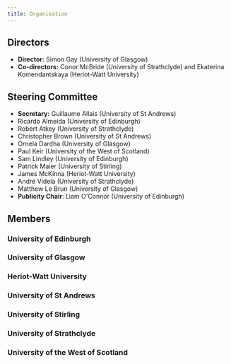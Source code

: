 ```yaml
---
title: Organisation
---
```


## Directors

- **Director:** Simon Gay (University of Glasgow)
- **Co-directors:** Conor McBride (University of Strathclyde) and Ekaterina Komendantskaya (Heriot-Watt University)

## Steering Committee

- **Secretary:** Guillaume Allais (University of St Andrews)
- Ricardo Almeida (University of Edinburgh)
- Robert Atkey (University of Strathclyde)
- Christopher Brown (University of St Andrews)
- Ornela Dardha (University of Glasgow)
- Paul Keir (University of the West of Scotland)
- Sam Lindley (University of Edinburgh)
- Patrick Maier (University of Stirling)
- James McKinna (Heriot-Watt University)
- André Videla (University of Strathclyde)
- Matthew Le Brun (University of Glasgow) 
- **Publicity Chair**: Liam O'Connor (University of Edinburgh)

## Members


### University of Edinburgh

### University of Glasgow

### Heriot-Watt University

### University of St Andrews

### University of Stirling

### University of Strathclyde

### University of the West of Scotland

